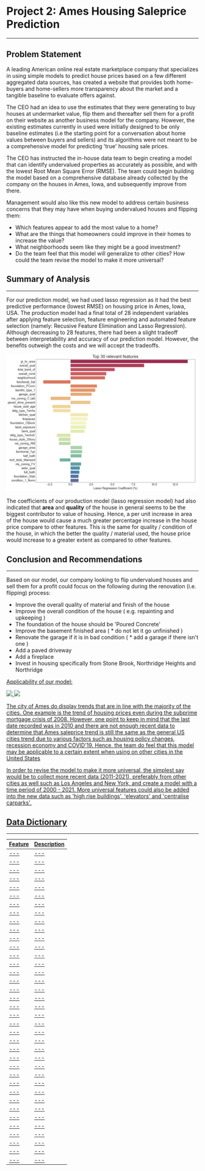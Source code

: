 # Project 2: Ames Housing Saleprice Prediction

---

## Problem Statement

A leading American online real estate marketplace company that specializes in using simple models to predict house prices based on a few different aggregated data sources, has created a website that provides both home-buyers and home-sellers more transparency about the market and a tangible baseline to evaluate offers against. 

The CEO had an idea to use the estimates that they were generating to buy houses at undermarket value, flip them and thereafter sell them for a profit on their website as another business model for the company. However, the existing estimates currently in used were initially designed to be only baseline estimates (i.e the starting point for a conversation about home values between buyers and sellers) and its algorithms were not meant to be a comprehensive model for predicting 'true' housing sale prices.

The CEO has instructed the in-house data team to begin creating a model that can identify undervalued properties as accurately as possible, and with the lowest Root Mean Square Error (RMSE). The team could begin building the model based on a comprehensive database already collected by the company on the houses in Ames, Iowa, and subsequently improve from there. 

Management would also like this new model to address certain business concerns that they may have when buying undervalued houses and flipping them:

- Which features appear to add the most value to a home?
- What are the things that homeowners could improve in their homes to increase the value?
- What neighborhoods seem like they might be a good investment?
- Do the team feel that this model will generalize to other cities? How could the team revise the model to make it more universal?

## Summary of Analysis
---

For our prediction model, we had used lasso regression as it had the best predictive performance (lowest RMSE) on housing price in Ames, Iowa, USA. The production model had a final total of 28 independent variables after applying feature selection, feature engineering and automated feature selection (namely: Recusive Feature Elimination and Lasso Regression). Although decreasing to 28 features, there had been a slight tradeoff between interpretability and accuracy of our prediction model. However, the benefits outweigh the costs and we will accept the tradeoffs.

![](/pictures/coefficient.png)

The coefficients of our production model (lasso regression model) had also indicated that **area** and **quality** of the house in general seems to be the biggest contributor to value of housing. Hence, a per unit increase in area of the house would cause a much greater percentage increase in the house price compare to other features. This is the same for quality / condition of the house, in which the better the quality / material used, the house price would increase to a greater extent as compared to other features.


## Conclusion and Recommendations
---

Based on our model, our company looking to flip undervalued houses and sell them for a profit could focus on the following during the renovation (i.e. flipping) process:

- Improve the overall quality of material and finish of the house
- Improve the overall condition of the house ( e.g. repainting and upkeeping )
- The foundation of the house should be 'Poured Concrete'
- Improve the basement finished area ( * do not let it go unfinished )
- Renovate the garage if it is in bad condition ( * add a garage if there isn't one )
- Add a paved driveway
- Add a fireplace
- Invest in housing specifically from Stone Brook, Northridge Heights and Northridge

<u>Applicability of our model:<u/>
    
![](../pictures/coefficient.png)
![](../pictures/general_trend.png)

The city of Ames do display trends that are in line with the majority of the cities. One example is the trend of housing prices even during the subprime mortgage crisis of 2008. However, one point to keep in mind that the last date recorded was in 2010 and there are not enough recent data to determine that Ames saleprice trend is still the same as the general US cities trend due to various factors such as housing policy changes, recession economy and COVID'19. Hence, the team do feel that this model may be applicable to a certain extent when using on other cities in the United States 

In order to revise the model to make it more universal, the simplest say would be to collect more recent data (2011-2021), preferably from other cities as well such as Los Angeles and New York, and create a model with a time period of 2000 - 2021. More universal features could also be added into the new data such as 'high rise buildings', 'elevators' and 'centralise carparks'.

## Data Dictionary
---

|Feature|Description|
|---|---|
|---|---|
|---|---|
|---|---|
|---|---|
|---|---|
|---|---|
|---|---|
|---|---|
|---|---|
|---|---|
|---|---|
|---|---|
|---|---|
|---|---|
|---|---|
|---|---|
|---|---|
|---|---|
|---|---|
|---|---|
|---|---|
|---|---|
|---|---|
|---|---|
|---|---|
|---|---|
|---|---|
|---|---|
|---|---|
|---|---|
|---|---|
|---|---|
|---|---|
|---|---|
|---|---|
|---|---|
|---|---|
